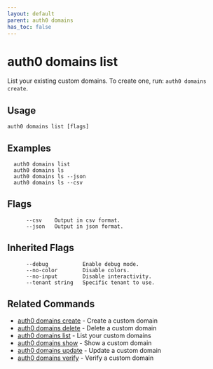 ```yaml
---
layout: default
parent: auth0 domains
has_toc: false
---
```

# auth0 domains list

List your existing custom domains. To create one, run: `auth0 domains create`.

## Usage
```
auth0 domains list [flags]
```

## Examples

```
  auth0 domains list
  auth0 domains ls
  auth0 domains ls --json
  auth0 domains ls --csv
```


## Flags

```
      --csv    Output in csv format.
      --json   Output in json format.
```


## Inherited Flags

```
      --debug           Enable debug mode.
      --no-color        Disable colors.
      --no-input        Disable interactivity.
      --tenant string   Specific tenant to use.
```


## Related Commands

- [auth0 domains create](auth0_domains_create.md) - Create a custom domain
- [auth0 domains delete](auth0_domains_delete.md) - Delete a custom domain
- [auth0 domains list](auth0_domains_list.md) - List your custom domains
- [auth0 domains show](auth0_domains_show.md) - Show a custom domain
- [auth0 domains update](auth0_domains_update.md) - Update a custom domain
- [auth0 domains verify](auth0_domains_verify.md) - Verify a custom domain


